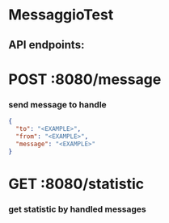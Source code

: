 # MessaggioTest

## API endpoints:

# POST :8080/message 
### send message to handle

```json
{
  "to": "<EXAMPLE>",
  "from": "<EXAMPLE>",
  "message": "<EXAMPLE>"
}
```

# GET :8080/statistic
### get statistic by handled messages